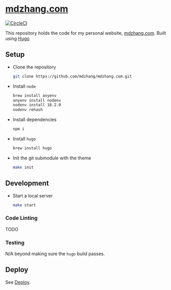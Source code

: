 # [mdzhang.com](http://mdzhang.com)

[![CircleCI](https://circleci.com/gh/mdzhang/mdzhang.com.svg?style=shield)](https://circleci.com/gh/mdzhang/mdzhang.com)

This repository holds the code for my personal website, [mdzhang.com](http://mdzhang.com).
Built using [Hugo](https://gohugo.io/)

## Setup

* Clone the repository
    ```sh
    git clone https://github.com/mdzhang/mdzhang.com.git
    ```

* Install `node`
    ```sh
    brew install anyenv
    anyenv install nodenv
    nodenv install 18.2.0
    nodenv rehash
    ```

* Install dependencies
    ```sh
    npm i
    ```

* Install `hugo`
    ```sh
    brew install hugo
    ```

* Init the git submodule with the theme
    ```sh
    make init
    ```

## Development

* Start a local server
    ```sh
    make start
    ```

### Code Linting

TODO

### Testing

N/A beyond making sure the `hugo` build passes.

## Deploy

See [Deploy](DEPLOY.md).
